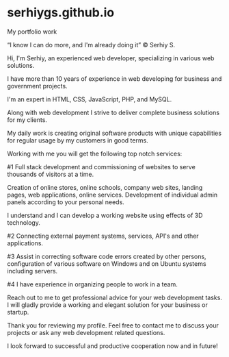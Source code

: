 # serhiygs.github.io
My portfolio work

“I know I can do more, and I'm already doing it” © Serhiy S.

Hi, I'm Serhiy, an experienced web developer, specializing in various web solutions.

I have more than 10 years of experience in web developing for business and government projects.

I'm an expert in HTML, CSS, JavaScript, PHP, and MySQL.

Along with web development I strive to deliver complete business solutions for my clients.

My daily work is creating original software products with unique capabilities for regular usage by my customers in good terms.

Working with me you will get the following top notch services:

#1 Full stack development and commissioning of websites to serve thousands of visitors at a time.

Creation of online stores, online schools, company web sites, landing pages, web applications, online services. Development of individual admin panels according to your personal needs.

I understand and I can develop a working website using effects of 3D technology.

#2 Connecting external payment systems, services, API's and other applications.

#3 Assist in correcting software code errors created by other persons, configuration of various software on Windows and on Ubuntu systems including servers.

#4 I have experience in organizing people to work in a team.

Reach out to me to get professional advice for your web development tasks. I will gladly provide a working and elegant solution for your business or startup.

Thank you for reviewing my profile. Feel free to contact me to discuss your projects or ask any web development related questions.

I look forward to successful and productive cooperation now and in future!
